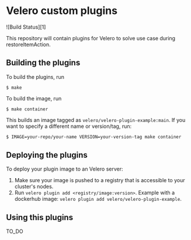 # Velero custom plugins

![Build Status][1]

This repository will contain plugins for Velero to solve use case during restoreItemAction.

## Building the plugins
To build the plugins, run

```shell
$ make
```

To build the image, run

```shell
$ make container
```

This builds an image tagged as `velero/velero-plugin-example:main`. If you want to specify a different name or version/tag, run:

```bash
$ IMAGE=your-repo/your-name VERSION=your-version-tag make container 
```

## Deploying the plugins

To deploy your plugin image to an Velero server:

1. Make sure your image is pushed to a registry that is accessible to your cluster's nodes.
2. Run `velero plugin add <registry/image:version>`. Example with a dockerhub image: `velero plugin add velero/velero-plugin-example`.

## Using this plugins
TO_DO